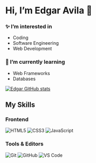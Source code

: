 # Hi, I’m Edgar Avila 👋

### ✨ I’m interested in
- Coding
- Software Engineering
- Web Development

### 📖 I’m currently learning 
- Web Frameworks
- Databases

[![Edgar GitHub stats](https://github-readme-stats.vercel.app/api?username=EdgarAsdf&theme=buefy&show_icons=true)](https://github.com/anuraghazra/github-readme-stats)

## My Skills
### Frontend
![HTML5](https://img.shields.io/badge/-HTML5-%23E44D27?style=flat-square&logo=html5&logoColor=ffffff)
![CSS3](https://img.shields.io/badge/-CSS3-%231572B6?style=flat-square&logo=css3)
![JavaScript](https://img.shields.io/badge/-JavaScript-%23F7DF1C?style=flat-square&logo=javascript&logoColor=000000&labelColor=%23F7DF1C&color=%23FFCE5A)
### Tools & Editors
![Git](https://img.shields.io/badge/-Git-%23F05032?style=flat-square&logo=git&logoColor=%23ffffff)
![GitHub](https://img.shields.io/badge/-GitHub-181717?style=flat-square&logo=github)
![VS Code](http://img.shields.io/badge/-VS%20Code-007ACC?style=flat-square&logo=visual-studio-code&logoColor=ffffff)
